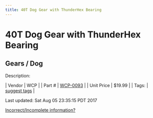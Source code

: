 ```yaml
---
title: 40T Dog Gear with ThunderHex Bearing
---
```


# 40T Dog Gear with ThunderHex Bearing
## Gears / Dog
Description: 	 

| Vendor | WCP | 
| Part # | [WCP-0093](http://www.wcproducts.net/WCP-0093) | 
| Unit Price | $19.99 | 
| Tags: | [suggest tags](https://docs.google.com/forms/d/e/1FAIpQLSeWyY8v3RgOty-MyWmh9U0iivNYN_molChYyS-0U-o-kOAv_g/viewform) | 

Last updated: Sat Aug 05 23:35:15 PDT 2017

 [Incorrect/Incomplete information?](https://docs.google.com/forms/d/e/1FAIpQLSeWyY8v3RgOty-MyWmh9U0iivNYN_molChYyS-0U-o-kOAv_g/viewform)